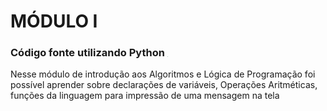 # MÓDULO I



### Código fonte utilizando Python  <img src="https://banner2.cleanpng.com/20180412/kye/kisspng-python-programming-language-computer-programming-language-5acfdc3636bac7.8891188615235717662242.jpg" alt="img" style="zoom:2.5%;" />



Nesse módulo de introdução aos Algoritmos e Lógica de Programação foi possível aprender sobre declarações de variáveis, Operações Aritméticas, funções da linguagem para impressão de uma mensagem na tela
